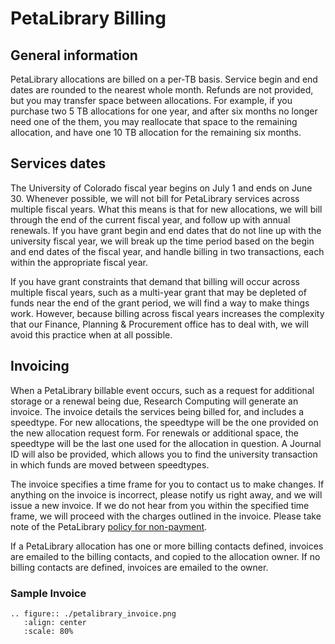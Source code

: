 # PetaLibrary Billing

## General information

PetaLibrary allocations are billed on a per-TB basis. Service begin
and end dates are rounded to the nearest whole month.  Refunds are not
provided, but you may transfer space between allocations. For example,
if you purchase two 5 TB allocations for one year, and after six months
no longer need one of the them, you may reallocate that space to the
remaining allocation, and have one 10 TB allocation for the remaining
six months.


## Services dates

The University of Colorado fiscal year begins on July 1 and ends on June
30. Whenever possible, we will not bill for PetaLibrary services across
multiple fiscal years. What this means is that for new allocations,
we will bill through the end of the current fiscal year, and follow
up with annual renewals. If you have grant begin and end dates that do
not line up with the university fiscal year, we will break up the time
period based on the begin and end dates of the fiscal year, and handle
billing in two transactions, each within the appropriate fiscal year.

If you have grant constraints that demand that billing will occur across multiple
fiscal years, such as a multi-year grant that may be depleted of funds
near the end of the grant period, we will find a way to make things
work. However, because billing across fiscal years
increases the complexity that our Finance, Planning & Procurement office
has to deal with, we will avoid this practice when at all possible.

## Invoicing

When a PetaLibrary billable event occurs, such as a request for additional
storage or a renewal being due, Research Computing will generate an
invoice. The invoice details the services being billed for, and includes
a speedtype. For new allocations, the speedtype will be the one provided
on the new allocation request form. For renewals or additional space,
the speedtype will be the last one used for the allocation in question. A
Journal ID will also be provided, which allows you to find the university
transaction in which funds are moved between speedtypes.

The invoice specifies a time frame for you to contact us to make
changes. If anything on the invoice is incorrect, please notify us right
away, and we will issue a new invoice. If we do not hear from you within
the specified time frame, we will proceed with the charges outlined in
the invoice. Please take note of the PetaLibrary [policy for non-payment](../../additional-resources/policies.md#petalibrary-non-payment).

If a PetaLibrary allocation has one or more billing contacts defined,
invoices are emailed to the billing contacts, and copied to the allocation
owner. If no billing contacts are defined, invoices are emailed to
the owner.

### Sample Invoice

```{eval-rst}
.. figure:: ./petalibrary_invoice.png
   :align: center
   :scale: 80%
```



